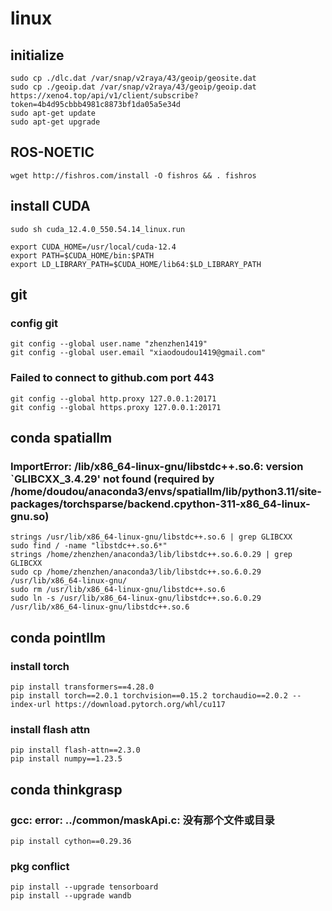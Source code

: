 # linux
## initialize 
```
sudo cp ./dlc.dat /var/snap/v2raya/43/geoip/geosite.dat
sudo cp ./geoip.dat /var/snap/v2raya/43/geoip/geoip.dat
https://xeno4.top/api/v1/client/subscribe?token=4b4d95cbbb4981c8873bf1da05a5e34d
sudo apt-get update
sudo apt-get upgrade
```

## ROS-NOETIC
```
wget http://fishros.com/install -O fishros && . fishros
```

## install CUDA
```
sudo sh cuda_12.4.0_550.54.14_linux.run

export CUDA_HOME=/usr/local/cuda-12.4
export PATH=$CUDA_HOME/bin:$PATH
export LD_LIBRARY_PATH=$CUDA_HOME/lib64:$LD_LIBRARY_PATH
```

## git
### config git
```
git config --global user.name "zhenzhen1419"
git config --global user.email "xiaodoudou1419@gmail.com"
```
### Failed to connect to github.com port 443
```
git config --global http.proxy 127.0.0.1:20171
git config --global https.proxy 127.0.0.1:20171
```

## conda spatiallm
### ImportError: /lib/x86_64-linux-gnu/libstdc++.so.6: version `GLIBCXX_3.4.29' not found (required by /home/doudou/anaconda3/envs/spatiallm/lib/python3.11/site-packages/torchsparse/backend.cpython-311-x86_64-linux-gnu.so)
```
strings /usr/lib/x86_64-linux-gnu/libstdc++.so.6 | grep GLIBCXX
sudo find / -name "libstdc++.so.6*"
strings /home/zhenzhen/anaconda3/lib/libstdc++.so.6.0.29 | grep GLIBCXX
sudo cp /home/zhenzhen/anaconda3/lib/libstdc++.so.6.0.29 /usr/lib/x86_64-linux-gnu/
sudo rm /usr/lib/x86_64-linux-gnu/libstdc++.so.6
sudo ln -s /usr/lib/x86_64-linux-gnu/libstdc++.so.6.0.29 /usr/lib/x86_64-linux-gnu/libstdc++.so.6
```

## conda pointllm
### install torch
```
pip install transformers==4.28.0
pip install torch==2.0.1 torchvision==0.15.2 torchaudio==2.0.2 --index-url https://download.pytorch.org/whl/cu117
```
### install flash attn
```
pip install flash-attn==2.3.0
pip install numpy==1.23.5
```

## conda thinkgrasp
### gcc: error: ../common/maskApi.c: 没有那个文件或目录
```
pip install cython==0.29.36
```
### pkg conflict
```
pip install --upgrade tensorboard
pip install --upgrade wandb
```
